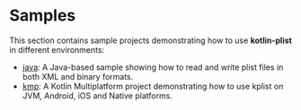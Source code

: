 # Samples

This section contains sample projects demonstrating how to use **kotlin-plist** in different environments:

- [java](java): A Java-based sample showing how to read and write plist files in both XML and binary formats.
- [kmp](kmp): A Kotlin Multiplatform project demonstrating how to use kplist on JVM, Android, iOS and Native platforms.
